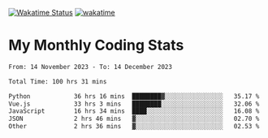 [![Wakatime Status](https://github.com/noopurphalak/noopurphalak/workflows/wakatime-status-update/badge.svg)](https://github.com/noopurphalak/noopurphalak/actions/workflows/main.yml)
[![wakatime](https://wakatime.com/badge/user/80ace140-ef40-4fdd-b8ed-f3be3d2e1aea.svg)](https://wakatime.com/@80ace140-ef40-4fdd-b8ed-f3be3d2e1aea)

# My Monthly Coding Stats

<!--START_SECTION:waka-->

```txt
From: 14 November 2023 - To: 14 December 2023

Total Time: 100 hrs 31 mins

Python            36 hrs 16 mins  ████████▓░░░░░░░░░░░░░░░░   35.17 %
Vue.js            33 hrs 3 mins   ████████░░░░░░░░░░░░░░░░░   32.06 %
JavaScript        16 hrs 34 mins  ████░░░░░░░░░░░░░░░░░░░░░   16.08 %
JSON              2 hrs 46 mins   ▓░░░░░░░░░░░░░░░░░░░░░░░░   02.70 %
Other             2 hrs 36 mins   ▓░░░░░░░░░░░░░░░░░░░░░░░░   02.53 %
```

<!--END_SECTION:waka-->

